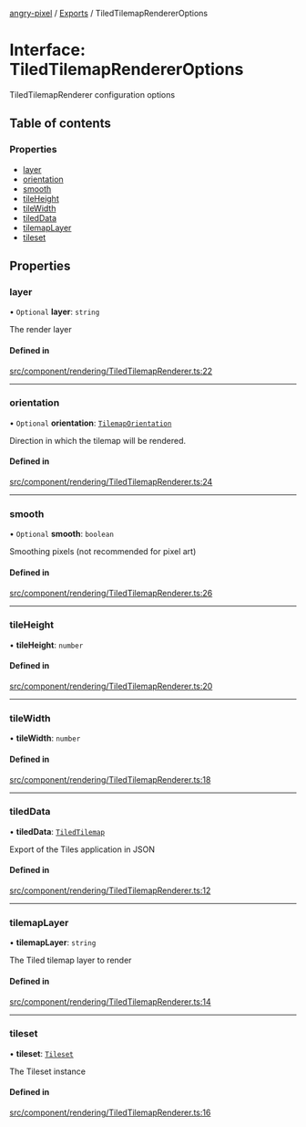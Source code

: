 [angry-pixel](../README.md) / [Exports](../modules.md) / TiledTilemapRendererOptions

# Interface: TiledTilemapRendererOptions

TiledTilemapRenderer configuration options

## Table of contents

### Properties

- [layer](TiledTilemapRendererOptions.md#layer)
- [orientation](TiledTilemapRendererOptions.md#orientation)
- [smooth](TiledTilemapRendererOptions.md#smooth)
- [tileHeight](TiledTilemapRendererOptions.md#tileheight)
- [tileWidth](TiledTilemapRendererOptions.md#tilewidth)
- [tiledData](TiledTilemapRendererOptions.md#tileddata)
- [tilemapLayer](TiledTilemapRendererOptions.md#tilemaplayer)
- [tileset](TiledTilemapRendererOptions.md#tileset)

## Properties

### layer

• `Optional` **layer**: `string`

The render layer

#### Defined in

[src/component/rendering/TiledTilemapRenderer.ts:22](https://github.com/angry-pixel-studio/angry-pixel-engine/blob/9576100/src/component/rendering/TiledTilemapRenderer.ts#L22)

___

### orientation

• `Optional` **orientation**: [`TilemapOrientation`](../enums/TilemapOrientation.md)

Direction in which the tilemap will be rendered.

#### Defined in

[src/component/rendering/TiledTilemapRenderer.ts:24](https://github.com/angry-pixel-studio/angry-pixel-engine/blob/9576100/src/component/rendering/TiledTilemapRenderer.ts#L24)

___

### smooth

• `Optional` **smooth**: `boolean`

Smoothing pixels (not recommended for pixel art)

#### Defined in

[src/component/rendering/TiledTilemapRenderer.ts:26](https://github.com/angry-pixel-studio/angry-pixel-engine/blob/9576100/src/component/rendering/TiledTilemapRenderer.ts#L26)

___

### tileHeight

• **tileHeight**: `number`

#### Defined in

[src/component/rendering/TiledTilemapRenderer.ts:20](https://github.com/angry-pixel-studio/angry-pixel-engine/blob/9576100/src/component/rendering/TiledTilemapRenderer.ts#L20)

___

### tileWidth

• **tileWidth**: `number`

#### Defined in

[src/component/rendering/TiledTilemapRenderer.ts:18](https://github.com/angry-pixel-studio/angry-pixel-engine/blob/9576100/src/component/rendering/TiledTilemapRenderer.ts#L18)

___

### tiledData

• **tiledData**: [`TiledTilemap`](TiledTilemap.md)

Export of the Tiles application in JSON

#### Defined in

[src/component/rendering/TiledTilemapRenderer.ts:12](https://github.com/angry-pixel-studio/angry-pixel-engine/blob/9576100/src/component/rendering/TiledTilemapRenderer.ts#L12)

___

### tilemapLayer

• **tilemapLayer**: `string`

The Tiled tilemap layer to render

#### Defined in

[src/component/rendering/TiledTilemapRenderer.ts:14](https://github.com/angry-pixel-studio/angry-pixel-engine/blob/9576100/src/component/rendering/TiledTilemapRenderer.ts#L14)

___

### tileset

• **tileset**: [`Tileset`](Tileset.md)

The Tileset instance

#### Defined in

[src/component/rendering/TiledTilemapRenderer.ts:16](https://github.com/angry-pixel-studio/angry-pixel-engine/blob/9576100/src/component/rendering/TiledTilemapRenderer.ts#L16)
